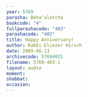 ```yaml
---
year: 5769
parasha: Beha'alotcha
bookcode: "4"
fullparashacode: "403"
parashacode: "403"
title: Happy Anniversary!
author: Rabbi Eliezer Hirsch
date: 2009-06-13
archivecode: 57694031
filename: 5769-403-1
layout: audio
moment: 
shabbat: 
occasion: 
---
```

